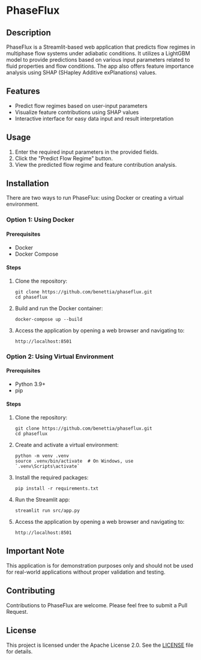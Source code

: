# PhaseFlux

## Description
PhaseFlux is a Streamlit-based web application that predicts flow regimes in multiphase flow systems under adiabatic conditions. It utilizes a LightGBM model to provide predictions based on various input parameters related to fluid properties and flow conditions. The app also offers feature importance analysis using SHAP (SHapley Additive exPlanations) values.

## Features
- Predict flow regimes based on user-input parameters
- Visualize feature contributions using SHAP values
- Interactive interface for easy data input and result interpretation

## Usage
1. Enter the required input parameters in the provided fields.
2. Click the "Predict Flow Regime" button.
3. View the predicted flow regime and feature contribution analysis.

## Installation

There are two ways to run PhaseFlux: using Docker or creating a virtual environment.

### Option 1: Using Docker

#### Prerequisites
- Docker
- Docker Compose

#### Steps
1. Clone the repository:
   ```
   git clone https://github.com/benettia/phaseflux.git
   cd phaseflux
   ```

2. Build and run the Docker container:
   ```
   docker-compose up --build
   ```

3. Access the application by opening a web browser and navigating to:
   ```
   http://localhost:8501
   ```

### Option 2: Using Virtual Environment

#### Prerequisites
- Python 3.9+
- pip

#### Steps
1. Clone the repository:
   ```
   git clone https://github.com/benettia/phaseflux.git
   cd phaseflux
   ```

2. Create and activate a virtual environment:
   ```
   python -m venv .venv
   source .venv/bin/activate  # On Windows, use `.venv\Scripts\activate`
   ```

3. Install the required packages:
   ```
   pip install -r requirements.txt
   ```

4. Run the Streamlit app:
   ```
   streamlit run src/app.py
   ```

5. Access the application by opening a web browser and navigating to:
   ```
   http://localhost:8501
   ```

## Important Note
This application is for demonstration purposes only and should not be used for real-world applications without proper validation and testing.

## Contributing
Contributions to PhaseFlux are welcome. Please feel free to submit a Pull Request.

## License
This project is licensed under the Apache License 2.0. See the [LICENSE](LICENSE) file for details.